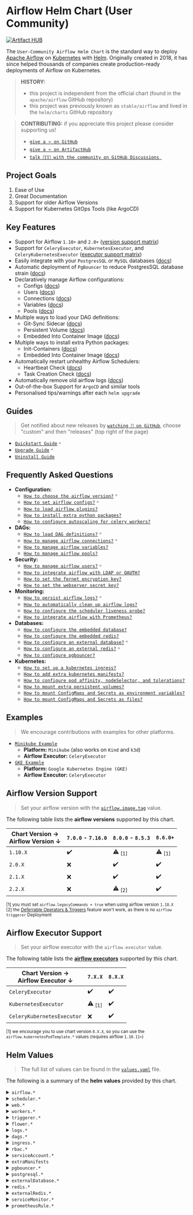 # Airflow Helm Chart (User Community)

[![Artifact HUB](https://img.shields.io/endpoint?url=https://artifacthub.io/badge/repository/airflow-helm)](https://artifacthub.io/packages/helm/airflow-helm/airflow)

The `User-Community Airflow Helm Chart` is the standard way to deploy [Apache Airflow](https://airflow.apache.org/) on [Kubernetes](https://kubernetes.io/) with [Helm](https://helm.sh/).
Originally created in 2018, it has since helped thousands of companies create production-ready deployments of Airflow on Kubernetes.

> __HISTORY:__ 
> 
> - this project is independent from the official chart (found in the `apache/airflow` GitHub repository)
> - this project was previously known as `stable/airflow` and lived in the `helm/charts` GitHub repository

> __CONTRIBUTING:__ if you appreciate this project please consider supporting us!
>
> - [`give a ⭐ on GitHub`](https://github.com/airflow-helm/charts/stargazers)
> - [`give a ⭐ on ArtifactHub`](https://artifacthub.io/packages/helm/airflow-helm/airflow)
> - [`talk 💬💬💬 with the community on GitHub Discussions `](https://github.com/airflow-helm/charts/discussions)

## Project Goals

1. Ease of Use
2. Great Documentation
3. Support for older Airflow Versions
4. Support for Kubernetes GitOps Tools (like ArgoCD)

## Key Features

- Support for Airflow `1.10+` and `2.0+` ([version support matrix](#airflow-version-support))
- Support for `CeleryExecutor`, `KubernetesExecutor`, and `CeleryKubernetesExecutor` ([executor support matrix](#airflow-executor-support))
- Easily integrate with your `PostgresSQL` or `MySQL` databases ([docs](https://github.com/airflow-helm/charts/tree/main/charts/airflow/docs/faq/database/external-database.md))
- Automatic deployment of `PgBouncer` to reduce PostgresSQL database strain ([docs](https://github.com/airflow-helm/charts/tree/main/charts/airflow/docs/faq/database/pgbouncer.md))
- Declaratively manage Airflow configurations:
   - Configs ([docs](https://github.com/airflow-helm/charts/tree/main/charts/airflow/docs/faq/configuration/airflow-configs.md))
   - Users ([docs](https://github.com/airflow-helm/charts/tree/main/charts/airflow/docs/faq/security/airflow-users.md))
   - Connections ([docs](https://github.com/airflow-helm/charts/tree/main/charts/airflow/docs/faq/dags/airflow-connections.md))
   - Variables ([docs](https://github.com/airflow-helm/charts/tree/main/charts/airflow/docs/faq/dags/airflow-variables.md))
   - Pools ([docs](https://github.com/airflow-helm/charts/tree/main/charts/airflow/docs/faq/dags/airflow-pools.md))
- Multiple ways to load your DAG definitions:
   - Git-Sync Sidecar ([docs](https://github.com/airflow-helm/charts/tree/main/charts/airflow/docs/faq/dags/load-dag-definitions.md#option-1---git-sync-sidecar))
   - Persistent Volume ([docs](https://github.com/airflow-helm/charts/tree/main/charts/airflow/docs/faq/dags/load-dag-definitions.md#option-2---persistent-volume))
   - Embedded Into Container Image ([docs](https://github.com/airflow-helm/charts/tree/main/charts/airflow/docs/faq/dags/load-dag-definitions.md#option-3---embedded-into-container-image))
- Multiple ways to install extra Python packages:
   - Init-Containers ([docs](https://github.com/airflow-helm/charts/tree/main/charts/airflow/docs/faq/configuration/extra-python-packages.md#option-1---use-init-containers))
   - Embedded Into Container Image ([docs](https://github.com/airflow-helm/charts/tree/main/charts/airflow/docs/faq/configuration/extra-python-packages.md#option-2---embedded-into-container-image-recommended))
- Automatically restart unhealthy Airflow Schedulers:
   - Heartbeat Check ([docs](https://github.com/airflow-helm/charts/tree/main/charts/airflow/docs/faq/monitoring/scheduler-liveness-probe.md#scheduler-heartbeat-check))
   - Task Creation Check ([docs](https://github.com/airflow-helm/charts/tree/main/charts/airflow/docs/faq/monitoring/scheduler-liveness-probe.md#scheduler-task-creation-check))
- Automatically remove old airflow logs ([docs](https://github.com/airflow-helm/charts/tree/main/charts/airflow/docs/faq/monitoring/log-cleanup.md))
- Out-of-the-box Support for `ArgoCD` and similar tools
- Personalised tips/warnings after each `helm upgrade`

## Guides

> Get notified about new releases by [`watching 👀 on GitHub`](https://github.com/airflow-helm/charts/watchers), choose "custom" and then "releases" (top right of the page)

- [`Quickstart Guide`](https://github.com/airflow-helm/charts/tree/main/charts/airflow/docs/guides/quickstart.md) <sup><sub>⭐</sub></sup> <a id="quickstart-guide"></a>
- [`Upgrade Guide`](https://github.com/airflow-helm/charts/tree/main/charts/airflow/docs/guides/upgrade.md) <sup><sub>⭐</sub></sup> <a id="upgrade"></a>
- [`Uninstall Guide`](https://github.com/airflow-helm/charts/tree/main/charts/airflow/docs/guides/uninstall.md) <a id="uninstall"></a>

## Frequently Asked Questions

- __Configuration:__
  - [`How to choose the airflow version?`](https://github.com/airflow-helm/charts/tree/main/charts/airflow/docs/faq/configuration/airflow-version.md) <sup><sub>⭐</sub></sup> <a id="how-to-use-a-specific-version-of-airflow"></a>
  - [`How to set airflow configs?`](https://github.com/airflow-helm/charts/tree/main/charts/airflow/docs/faq/configuration/airflow-configs.md) <sup><sub>⭐</sub></sup> <a id="how-to-set-airflow-configs"></a>
  - [`How to load airflow plugins?`](https://github.com/airflow-helm/charts/tree/main/charts/airflow/docs/faq/configuration/airflow-plugins.md)
  - [`How to install extra python packages?`](https://github.com/airflow-helm/charts/tree/main/charts/airflow/docs/faq/configuration/extra-python-packages.md) <a id="how-to-install-extra-pip-packages"></a>
  - [`How to configure autoscaling for celery workers?`](https://github.com/airflow-helm/charts/tree/main/charts/airflow/docs/faq/configuration/autoscaling-celery-workers.md) <a id="how-to-set-up-celery-worker-autoscaling"></a>
- __DAGs:__
  - [`How to load DAG definitions?`](https://github.com/airflow-helm/charts/tree/main/charts/airflow/docs/faq/dags/load-dag-definitions.md) <sup><sub>⭐</sub></sup> <a id="how-to-store-dags"></a>
  - [`How to manage airflow connections?`](https://github.com/airflow-helm/charts/tree/main/charts/airflow/docs/faq/dags/airflow-connections.md) <sup><sub>⭐</sub></sup> <a id="how-to-create-airflow-connections"></a>
  - [`How to manage airflow variables?`](https://github.com/airflow-helm/charts/tree/main/charts/airflow/docs/faq/dags/airflow-variables.md) <a id="how-to-create-airflow-variables"></a>
  - [`How to manage airflow pools?`](https://github.com/airflow-helm/charts/tree/main/charts/airflow/docs/faq/dags/airflow-pools.md) <a id="how-to-create-airflow-pools"></a>
- __Security:__
  - [`How to manage airflow users?`](https://github.com/airflow-helm/charts/tree/main/charts/airflow/docs/faq/security/airflow-users.md) <sup><sub>⭐</sub></sup> <a id="how-to-create-airflow-users"></a>
  - [`How to integrate airflow with LDAP or OAUTH?`](https://github.com/airflow-helm/charts/tree/main/charts/airflow/docs/faq/security/ldap-oauth.md) <a id="how-to-authenticate-airflow-users-with-ldapoauth"></a>
  - [`How to set the fernet encryption key?`](https://github.com/airflow-helm/charts/tree/main/charts/airflow/docs/faq/security/set-fernet-key.md) <a id="how-to-set-a-custom-fernet-encryption-key"></a>
  - [`How to set the webserver secret key?`](https://github.com/airflow-helm/charts/tree/main/charts/airflow/docs/faq/security/set-webserver-secret-key.md) <a id="how-to-set-a-custom-webserver-secret_key"></a>
- __Monitoring:__
  - [`How to persist airflow logs?`](https://github.com/airflow-helm/charts/tree/main/charts/airflow/docs/faq/monitoring/log-persistence.md) <sup><sub>⭐</sub></sup> <a id="how-to-persist-airflow-logs"></a>
  - [`How to automatically clean up airflow logs?`](https://github.com/airflow-helm/charts/tree/main/charts/airflow/docs/faq/monitoring/log-cleanup.md)
  - [`How to configure the scheduler liveness probe?`](https://github.com/airflow-helm/charts/tree/main/charts/airflow/docs/faq/monitoring/scheduler-liveness-probe.md) <a id="how-to-configure-the-scheduler-liveness-probe"></a>
  - [`How to integrate airflow with Prometheus?`](https://github.com/airflow-helm/charts/tree/main/charts/airflow/docs/faq/monitoring/prometheus.md) <a id="how-to-integrate-airflow-with-prometheus"></a>
- __Databases:__
  - [`How to configure the embedded database?`](https://github.com/airflow-helm/charts/tree/main/charts/airflow/docs/faq/database/embedded-database.md) <a id="how-to-use-the-embedded-postgres"></a>
  - [`How to configure the embedded redis?`](https://github.com/airflow-helm/charts/tree/main/charts/airflow/docs/faq/database/embedded-redis.md)
  - [`How to configure an external database?`](https://github.com/airflow-helm/charts/tree/main/charts/airflow/docs/faq/database/external-database.md) <sup><sub>⭐</sub></sup> <a id="how-to-use-an-external-database"></a>
  - [`How to configure an external redis?`](https://github.com/airflow-helm/charts/tree/main/charts/airflow/docs/faq/database/external-redis.md) <sup><sub>⭐</sub></sup> <a id="how-to-use-an-external-redis"></a>
  - [`How to configure pgbouncer?`](https://github.com/airflow-helm/charts/tree/main/charts/airflow/docs/faq/database/pgbouncer.md)
- __Kubernetes:__
  - [`How to set up a kubernetes ingress?`](https://github.com/airflow-helm/charts/tree/main/charts/airflow/docs/faq/kubernetes/ingress.md) <a id="how-to-set-up-an-ingress"></a>
  - [`How to add extra kubernetes manifests?`](https://github.com/airflow-helm/charts/tree/main/charts/airflow/docs/faq/kubernetes/extra-manifests.md) <a id="how-to-add-extra-manifests"></a>
  - [`How to configure pod affinity, nodeSelector, and tolerations?`](https://github.com/airflow-helm/charts/tree/main/charts/airflow/docs/faq/kubernetes/affinity-node-selectors-tolerations.md) <a id="how-to-use-pod-affinity-nodeselector-and-tolerations"></a>
  - [`How to mount extra persistent volumes?`](https://github.com/airflow-helm/charts/tree/main/charts/airflow/docs/faq/kubernetes/mount-persistent-volumes.md)
  - [`How to mount ConfigMaps and Secrets as environment variables?`](https://github.com/airflow-helm/charts/tree/main/charts/airflow/docs/faq/kubernetes/mount-environment-variables.md) <a id="how-to-create-airflow-variables"></a>
  - [`How to mount ConfigMaps and Secrets as files?`](https://github.com/airflow-helm/charts/tree/main/charts/airflow/docs/faq/kubernetes/mount-files.md) <a id="how-to-mount-secretsconfigmaps-as-files-on-workers"></a>

## Examples

> We encourage contributions with examples for other platforms.

- [`Minikube Example`](https://github.com/airflow-helm/charts/tree/main/charts/airflow/examples/minikube)
   - __Platform:__ `Minikube` (also works on `Kind` and `k3d`)
   - __Airflow Executor:__ `CeleryExecutor`
- [`GKE Example`](https://github.com/airflow-helm/charts/tree/main/charts/airflow/examples/google-gke)
   - __Platform:__ `Google Kubernetes Engine (GKE)`
   - __Airflow Executor:__ `CeleryExecutor`

## Airflow Version Support

> Set your airflow version with the [`airflow.image.tag`](https://github.com/airflow-helm/charts/tree/main/charts/airflow/docs/faq/configuration/airflow-version.md) value.

The following table lists the __airflow versions__ supported by this chart.

Chart Version → <br> Airflow Version ↓  | `7.0.0` - `7.16.0` | `8.0.0` - `8.5.3` | `8.6.0+` |
--- | --- | --- | ---
`1.10.X` | ✔️ | ⚠️ <sub>[1]</sub> | ⚠️ <sub>[1]</sub>
`2.0.X` | ❌ | ✔️ | ✔️
`2.1.X` | ❌ | ✔️ | ✔️
`2.2.X` | ❌ | ⚠️ <sub>[2]</sub> | ✔️️

<sub>[1] you must set `airflow.legacyCommands = true` when using airflow version `1.10.X`</sub><br>
<sub>[2] the [Deferrable Operators & Triggers](https://airflow.apache.org/docs/apache-airflow/stable/concepts/deferring.html) feature won't work, as there is no `airflow triggerer` Deployment</sub>

## Airflow Executor Support

> Set your airflow executor with the `airflow.executor` value.

The following table lists the [__airflow executors__](https://airflow.apache.org/docs/apache-airflow/stable/executor/index.html) supported by this chart.

Chart Version → <br> Airflow Executor ↓ | `7.X.X` | `8.X.X` | 
--- | --- | ---
`CeleryExecutor` | ✔️ | ✔️
`KubernetesExecutor` | ⚠️️ <sub>[1]</sub> | ✔️
`CeleryKubernetesExecutor` | ❌ | ✔️

<sub>[1] we encourage you to use chart version `8.X.X`, so you can use the `airflow.kubernetesPodTemplate.*` values (requires airflow `1.10.11+`) </sub>

## Helm Values

> The full list of values can be found in the [`values.yaml`](https://github.com/airflow-helm/charts/tree/main/charts/airflow/values.yaml) file.

The following is a summary of the __helm values__ provided by this chart.

<details>
<summary><code>airflow.*</code></summary>

Parameter | Description | Default
--- | --- | ---
`airflow.legacyCommands` | if we use legacy 1.10 airflow commands | `false`
`airflow.image.*` | configs for the airflow container image | `<see values.yaml>`
`airflow.executor` | the airflow executor type to use | `CeleryExecutor`
`airflow.fernetKey` | the fernet encryption key (sets `AIRFLOW__CORE__FERNET_KEY`) | `7T512UXSSmBOkpWimFHIVb8jK6lfmSAvx4mO6Arehnc=`
`airflow.webserverSecretKey` | the secret_key for flask (sets `AIRFLOW__WEBSERVER__SECRET_KEY`) | `THIS IS UNSAFE!`
`airflow.config` | environment variables for airflow configs | `{}`
`airflow.users` | a list of users to create | `<see values.yaml>`
`airflow.usersTemplates` | bash-like templates to be used in `airflow.users` | `<see values.yaml>`
`airflow.usersUpdate` | if we create a Deployment to perpetually sync `airflow.users` | `true`
`airflow.connections` | a list airflow connections to create | `<see values.yaml>`
`airflow.connectionsTemplates` | bash-like templates to be used in `airflow.connections` | `<see values.yaml>`
`airflow.connectionsUpdate` | if we create a Deployment to perpetually sync `airflow.connections` | `true`
`airflow.variables` | a list airflow variables to create | `<see values.yaml>`
`airflow.variablesTemplates` | bash-like templates to be used in `airflow.variables` | `<see values.yaml>`
`airflow.variablesUpdate` | if we create a Deployment to perpetually sync `airflow.variables` | `true`
`airflow.pools` | a list airflow pools to create | `<see values.yaml>`
`airflow.poolsUpdate` | if we create a Deployment to perpetually sync `airflow.pools` | `true`
`airflow.defaultNodeSelector` | default nodeSelector for airflow Pods (is overridden by pod-specific values) | `{}`
`airflow.defaultAffinity` | default affinity configs for airflow Pods (is overridden by pod-specific values) | `{}`
`airflow.defaultTolerations` | default toleration configs for airflow Pods (is overridden by pod-specific values) | `[]`
`airflow.defaultSecurityContext` | default securityContext configs for Pods (is overridden by pod-specific values) | `{fsGroup: 0}`
`airflow.podAnnotations` | extra annotations for airflow Pods | `{}`
`airflow.extraPipPackages` | extra pip packages to install in airflow Pods | `[]`
`airflow.extraEnv` | extra environment variables for the airflow Pods | `[]`
`airflow.extraContainers` | extra containers for the airflow Pods | `[]`
`airflow.extraVolumeMounts` | extra VolumeMounts for the airflow Pods | `[]`
`airflow.extraVolumes` | extra Volumes for the airflow Pods | `[]`
`airflow.clusterDomain` | kubernetes cluster domain name | `cluster.local`
`airflow.localSettings.*` | airflow_local_settings.py | `<see values.yaml>`
`airflow.kubernetesPodTemplate.*` | pod_template.yaml | `<see values.yaml>`
`airflow.dbMigrations.*` | db-migrations Deployment | `<see values.yaml>`
`airflow.sync.*` | Sync Deployments | `<see values.yaml>`

<hr>
</details>

<details>
<summary><code>scheduler.*</code></summary>

Parameter | Description | Default
--- | --- | ---
`scheduler.replicas` | the number of scheduler Pods to run | `1`
`scheduler.resources` | resource requests/limits for the scheduler Pods | `{}`
`scheduler.nodeSelector` | the nodeSelector configs for the scheduler Pods | `{}`
`scheduler.affinity` | the affinity configs for the scheduler Pods | `{}`
`scheduler.tolerations` | the toleration configs for the scheduler Pods | `[]`
`scheduler.securityContext` | the security context for the scheduler Pods | `{}`
`scheduler.labels` | labels for the scheduler Deployment | `{}`
`scheduler.podLabels` | Pod labels for the scheduler Deployment | `{}`
`scheduler.annotations` | annotations for the scheduler Deployment | `{}`
`scheduler.podAnnotations` | Pod annotations for the scheduler Deployment | `{}`
`scheduler.safeToEvict` | if we add the annotation: "cluster-autoscaler.kubernetes.io/safe-to-evict" = "true" | `true`
`scheduler.podDisruptionBudget.*` | configs for the PodDisruptionBudget of the scheduler | `<see values.yaml>`
`scheduler.logCleanup.*` | configs for the log-cleanup sidecar of the scheduler | `<see values.yaml>`
`scheduler.numRuns` | the value of the `airflow --num_runs` parameter used to run the airflow scheduler | `-1`
`scheduler.extraPipPackages` | extra pip packages to install in the scheduler Pods | `[]`
`scheduler.extraVolumeMounts` | extra VolumeMounts for the scheduler Pods | `[]`
`scheduler.extraVolumes` | extra Volumes for the scheduler Pods | `[]`
`scheduler.livenessProbe.*` | configs for the scheduler Pods' liveness probe | `<see values.yaml>`
`scheduler.extraInitContainers` | extra init containers to run in the scheduler Pods | `[]`

</details>

<details>
<summary><code>web.*</code></summary>

Parameter | Description | Default
--- | --- | ---
`web.webserverConfig.*` | configs to generate webserver_config.py | `<see values.yaml>`
`web.replicas` | the number of web Pods to run | `1`
`web.resources` | resource requests/limits for the airflow web pods | `{}`
`web.nodeSelector` | the number of web Pods to run | `{}`
`web.affinity` | the affinity configs for the web Pods | `{}`
`web.tolerations` | the toleration configs for the web Pods | `[]`
`web.securityContext` | the security context for the web Pods | `{}`
`web.labels` | labels for the web Deployment | `{}`
`web.podLabels` | Pod labels for the web Deployment | `{}`
`web.annotations` | annotations for the web Deployment | `{}`
`web.podAnnotations` | Pod annotations for the web Deployment | `{}`
`web.safeToEvict` | if we add the annotation: "cluster-autoscaler.kubernetes.io/safe-to-evict" = "true" | `true`
`web.podDisruptionBudget.*` | configs for the PodDisruptionBudget of the web Deployment | `<see values.yaml>`
`web.service.*` | configs for the Service of the web pods | `<see values.yaml>`
`web.readinessProbe.*` | configs for the web Pods' readiness probe | `<see values.yaml>`
`web.livenessProbe.*` | configs for the web Pods' liveness probe | `<see values.yaml>`
`web.extraPipPackages` | extra pip packages to install in the web Pods | `[]`
`web.extraVolumeMounts` | extra VolumeMounts for the web Pods | `[]`
`web.extraVolumes` | extra Volumes for the web Pods | `[]`

</details>

<details>
<summary><code>workers.*</code></summary>

Parameter | Description | Default
--- | --- | ---
`workers.enabled` | if the airflow workers StatefulSet should be deployed | `true`
`workers.replicas` | the number of workers Pods to run | `1`
`workers.resources` | resource requests/limits for the airflow worker Pods | `{}`
`workers.nodeSelector` | the nodeSelector configs for the worker Pods | `{}`
`workers.affinity` | the affinity configs for the worker Pods | `{}`
`workers.tolerations` | the toleration configs for the worker Pods | `[]`
`workers.securityContext` | the security context for the worker Pods | `{}`
`workers.labels` | labels for the worker StatefulSet | `{}`
`workers.podLabels` | Pod labels for the worker StatefulSet | `{}`
`workers.annotations` | annotations for the worker StatefulSet | `{}`
`workers.podAnnotations` | Pod annotations for the worker StatefulSet | `{}`
`workers.safeToEvict` | if we add the annotation: "cluster-autoscaler.kubernetes.io/safe-to-evict" = "true" | `true`
`workers.podDisruptionBudget.*` | configs for the PodDisruptionBudget of the worker StatefulSet | `<see values.yaml>`
`workers.autoscaling.*` | configs for the HorizontalPodAutoscaler of the worker Pods | `<see values.yaml>`
`workers.celery.*` | configs for the celery worker Pods | `<see values.yaml>`
`workers.terminationPeriod` | how many seconds to wait after SIGTERM before SIGKILL of the celery worker | `60`
`workers.logCleanup.*` | configs for the log-cleanup sidecar of the worker Pods | `<see values.yaml>`
`workers.extraPipPackages` | extra pip packages to install in the worker Pods | `[]`
`workers.extraVolumeMounts` | extra VolumeMounts for the worker Pods | `[]`
`workers.extraVolumes` | extra Volumes for the worker Pods | `[]`

</details>

<details>
<summary><code>triggerer.*</code></summary>

Parameter | Description | Default
--- | --- | ---
`triggerer.enabled` | if the triggerer should be deployed | `true`
`triggerer.replicas` | the number of triggerer Pods to run | `1`
`triggerer.resources` | resource requests/limits for the airflow triggerer Pods | `{}`
`triggerer.nodeSelector` | the nodeSelector configs for the triggerer Pods | `{}`
`triggerer.affinity` | the affinity configs for the triggerer Pods | `{}`
`triggerer.tolerations` | the toleration configs for the triggerer Pods | `[]`
`triggerer.securityContext` | the security context for the triggerer Pods | `{}`
`triggerer.labels` | labels for the triggerer Deployment | `{}`
`triggerer.podLabels` | Pod labels for the triggerer Deployment | `{}`
`triggerer.annotations` | annotations for the triggerer Deployment | `{}`
`triggerer.podAnnotations` | Pod annotations for the triggerer Deployment | `{}`
`triggerer.safeToEvict` | if we add the annotation: "cluster-autoscaler.kubernetes.io/safe-to-evict" = "true" | `true`
`triggerer.podDisruptionBudget.*` | configs for the PodDisruptionBudget of the triggerer Deployment | `<see values.yaml>`
`triggerer.capacity` | maximum number of triggers each triggerer will run at once (sets `AIRFLOW__TRIGGERER__DEFAULT_CAPACITY`) | `1000`
`triggerer.livenessProbe.*` | liveness probe for the triggerer Pods | `<see values.yaml>`
`triggerer.extraPipPackages` | extra pip packages to install in the triggerer Pods | `[]`
`triggerer.extraVolumeMounts` | extra VolumeMounts for the triggerer Pods | `[]`
`triggerer.extraVolumes` | extra Volumes for the triggerer Pods | `[]`

</details>

<details>
<summary><code>flower.*</code></summary>

Parameter | Description | Default
--- | --- | ---
`flower.enabled` | if the Flower UI should be deployed | `true`
`flower.resources` | resource requests/limits for the flower Pods | `{}`
`flower.nodeSelector` | the nodeSelector configs for the flower Pods | `{}`
`flower.affinity` | the affinity configs for the flower Pods | `{}`
`flower.tolerations` | the toleration configs for the flower Pods | `[]`
`flower.securityContext` | the security context for the flower Pods | `{}`
`flower.labels` | labels for the flower Deployment | `{}`
`flower.podLabels` | Pod labels for the flower Deployment | `{}`
`flower.annotations` | annotations for the flower Deployment | `{}`
`flower.podAnnotations` | Pod annotations for the flower Deployment | `{}`
`flower.safeToEvict` | if we add the annotation: "cluster-autoscaler.kubernetes.io/safe-to-evict" = "true" | `true`
`flower.podDisruptionBudget.*` | configs for the PodDisruptionBudget of the flower Deployment | `<see values.yaml>`
`flower.basicAuthSecret` | the name of a pre-created secret containing the basic authentication value for flower | `""`
`flower.basicAuthSecretKey` | the key within `flower.basicAuthSecret` containing the basic authentication string | `""`
`flower.service.*` | configs for the Service of the flower Pods | `<see values.yaml>`
`flower.extraPipPackages` | extra pip packages to install in the flower Pod | `[]`
`flower.extraVolumeMounts` | extra VolumeMounts for the flower Pods | `[]`
`flower.extraVolumes` | extra Volumes for the flower Pods | `[]`

</details>

<details>
<summary><code>logs.*</code></summary>

Parameter | Description | Default
--- | --- | ---
`logs.path` | the airflow logs folder | `/opt/airflow/logs`
`logs.persistence.*` | configs for the logs PVC | `<see values.yaml>`

</details>

<details>
<summary><code>dags.*</code></summary>

Parameter | Description | Default
--- | --- | ---
`dags.path` | the airflow dags folder | `/opt/airflow/dags`
`dags.persistence.*` | configs for the dags PVC | `<see values.yaml>`
`dags.gitSync.*` | configs for the git-sync sidecar  | `<see values.yaml>`

</details>

<details>
<summary><code>ingress.*</code></summary>

Parameter | Description | Default
--- | --- | ---
`ingress.enabled` | if we should deploy Ingress resources | `false`
`ingress.apiVersion` | the `apiVersion` to use for Ingress resources | `networking.k8s.io/v1`
`ingress.web.*` | configs for the Ingress of the web Service | `<see values.yaml>`
`ingress.flower.*` | configs for the Ingress of the flower Service | `<see values.yaml>`

</details>

<details>
<summary><code>rbac.*</code></summary>

Parameter | Description | Default
--- | --- | ---
`rbac.create` | if Kubernetes RBAC resources are created | `true`
`rbac.events` | if the created RBAR role has GET/LIST access to Event resources | `false`

</details>

<details>
<summary><code>serviceAccount.*</code></summary>

Parameter | Description | Default
--- | --- | ---
`serviceAccount.create` | if a Kubernetes ServiceAccount is created | `true`
`serviceAccount.name` | the name of the ServiceAccount | `""`
`serviceAccount.annotations` | annotations for the ServiceAccount | `{}`

</details>

<details>
<summary><code>extraManifests</code></summary>

Parameter | Description | Default
--- | --- | ---
`extraManifests` | a list of extra Kubernetes manifests that will be deployed alongside the chart | `[]`

</details>

<details>
<summary><code>pgbouncer.*</code></summary>

Parameter | Description | Default
--- | --- | ---
`pgbouncer.enabled` | if the pgbouncer Deployment is created | `true`
`pgbouncer.image.*` | configs for the pgbouncer container image | `<see values.yaml>`
`pgbouncer.resources` | resource requests/limits for the pgbouncer Pods | `{}`
`pgbouncer.nodeSelector` | the nodeSelector configs for the pgbouncer Pods | `{}`
`pgbouncer.affinity` | the affinity configs for the pgbouncer Pods | `{}`
`pgbouncer.tolerations` | the toleration configs for the pgbouncer Pods | `[]`
`pgbouncer.securityContext` | the security context for the pgbouncer Pods | `{}`
`pgbouncer.labels` | labels for the pgbouncer Deployment | `{}`
`pgbouncer.podLabels` | Pod labels for the pgbouncer Deployment | `{}`
`pgbouncer.annotations` | annotations for the pgbouncer Deployment | `{}`
`pgbouncer.podAnnotations` | Pod annotations for the pgbouncer Deployment | `{}`
`pgbouncer.safeToEvict` | if we add the annotation: "cluster-autoscaler.kubernetes.io/safe-to-evict" = "true" | `true`
`pgbouncer.podDisruptionBudget.*` | configs for the PodDisruptionBudget of the pgbouncer | `<see values.yaml>`
`pgbouncer.livenessProbe.*` | configs for the pgbouncer Pods' liveness probe | `<see values.yaml>`
`pgbouncer.startupProbe.*` | configs for the pgbouncer Pods' startup probe | `<see values.yaml>`
`pgbouncer.terminationGracePeriodSeconds` | the maximum number of seconds to wait for queries upon pod termination, before force killing | `120`
`pgbouncer.authType` | sets pgbouncer config: `auth_type` | `md5`
`pgbouncer.maxClientConnections` | sets pgbouncer config: `max_client_conn` | `1000`
`pgbouncer.poolSize` | sets pgbouncer config: `default_pool_size` | `20`
`pgbouncer.logDisconnections` | sets pgbouncer config: `log_disconnections` | `0`
`pgbouncer.logConnections` | sets pgbouncer config: `log_connections` | `0`
`pgbouncer.clientSSL.*` | ssl configs for: clients -> pgbouncer | `<see values.yaml>`
`pgbouncer.serverSSL.*` | ssl configs for: pgbouncer -> postgres | `<see values.yaml>`

</details>

<details>
<summary><code>postgresql.*</code></summary>

Parameter | Description | Default
--- | --- | ---
`postgresql.enabled` | if the `stable/postgresql` chart is used | `true`
`postgresql.postgresqlDatabase` | the postgres database to use | `airflow`
`postgresql.postgresqlUsername` | the postgres user to create | `postgres`
`postgresql.postgresqlPassword` | the postgres user's password | `airflow`
`postgresql.existingSecret` | the name of a pre-created secret containing the postgres password | `""`
`postgresql.existingSecretKey` | the key within `postgresql.passwordSecret` containing the password string | `postgresql-password`
`postgresql.persistence.*` | configs for the PVC of postgresql | `<see values.yaml>`
`postgresql.master.*` | configs for the postgres StatefulSet | `<see values.yaml>`

</details>

<details>
<summary><code>externalDatabase.*</code></summary>

Parameter | Description | Default
--- | --- | ---
`externalDatabase.type` | the type of external database | `postgres`
`externalDatabase.host` | the host of the external database | `localhost`
`externalDatabase.port` | the port of the external database | `5432`
`externalDatabase.database` | the database/scheme to use within the the external database | `airflow`
`externalDatabase.user` | the username for the external database | `airflow`
`externalDatabase.userSecret` | the name of a pre-created secret containing the external database user | `""`
`externalDatabase.userSecretKey` | the key within `externalDatabase.userSecret` containing the user string | `postgresql-user`
`externalDatabase.password` | the password for the external database | `""`
`externalDatabase.passwordSecret` | the name of a pre-created secret containing the external database password | `""`
`externalDatabase.passwordSecretKey` | the key within `externalDatabase.passwordSecret` containing the password string | `postgresql-password`
`externalDatabase.properties` | extra connection-string properties for the external database | `""`

</details>

<details>
<summary><code>redis.*</code></summary>

Parameter | Description | Default
--- | --- | ---
`redis.enabled` | if the `stable/redis` chart is used | `true`
`redis.password` | the redis password | `airflow`
`redis.existingSecret` | the name of a pre-created secret containing the redis password | `""`
`redis.existingSecretPasswordKey` | the key within `redis.existingSecret` containing the password string | `redis-password`
`redis.cluster.*` | configs for redis cluster mode | `<see values.yaml>`
`redis.master.*` | configs for the redis master StatefulSet | `<see values.yaml>`
`redis.slave.*` | configs for the redis slave StatefulSet | `<see values.yaml>`

</details>

<details>
<summary><code>externalRedis.*</code></summary>

Parameter | Description | Default
--- | --- | ---
`externalRedis.host` | the host of the external redis | `localhost`
`externalRedis.port` | the port of the external redis | `6379`
`externalRedis.databaseNumber` | the database number to use within the external redis | `1`
`externalRedis.password` | the password for the external redis | `""`
`externalRedis.passwordSecret` | the name of a pre-created secret containing the external redis password | `""`
`externalRedis.passwordSecretKey` | the key within `externalRedis.passwordSecret` containing the password string | `redis-password`
`externalDatabase.properties` | extra connection-string properties for the external redis | `""`

</details>

<details>
<summary><code>serviceMonitor.*</code></summary>

Parameter | Description | Default
--- | --- | ---
`serviceMonitor.enabled` | if ServiceMonitor resources should be deployed | `false`
`serviceMonitor.selector` | labels for ServiceMonitor, so that Prometheus can select it | `{ prometheus: "kube-prometheus" }`
`serviceMonitor.path` | the ServiceMonitor web endpoint path | `/admin/metrics`
`serviceMonitor.interval` | the ServiceMonitor web endpoint path | `30s`

</details>

<details>
<summary><code>prometheusRule.*</code></summary>

Parameter | Description | Default
--- | --- | ---
`prometheusRule.enabled` | if the PrometheusRule resources should be deployed | `false`
`prometheusRule.additionalLabels` | labels for PrometheusRule, so that Prometheus can select it | `{}`
`prometheusRule.groups` | alerting rules for Prometheus | `[]`

</details>